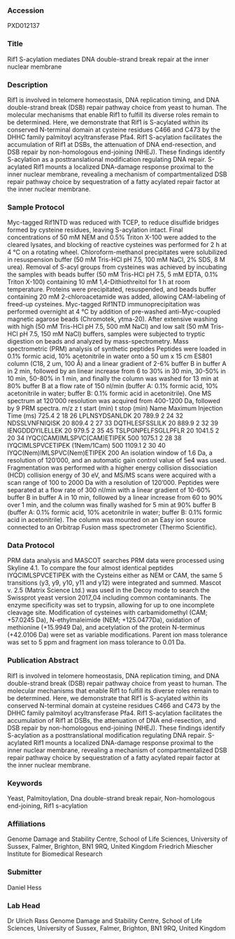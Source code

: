 ### Accession
PXD012137

### Title
Rif1 S-acylation mediates DNA double-strand break repair at the inner nuclear membrane

### Description
Rif1 is involved in telomere homeostasis, DNA replication timing, and DNA double-strand break (DSB) repair pathway choice from yeast to human. The molecular mechanisms that enable Rif1 to fulfill its diverse roles remain to be determined. Here, we demonstrate that Rif1 is S-acylated within its conserved N-terminal domain at cysteine residues C466 and C473 by the DHHC family palmitoyl acyltransferase Pfa4. Rif1 S-acylation facilitates the accumulation of Rif1 at DSBs, the attenuation of DNA end-resection, and DSB repair by non-homologous end-joining (NHEJ). These findings identify S-acylation as a posttranslational modification regulating DNA repair. S-acylated Rif1 mounts a localized DNA-damage response proximal to the inner nuclear membrane, revealing a mechanism of compartmentalized DSB repair pathway choice by sequestration of a fatty acylated repair factor at the inner nuclear membrane.

### Sample Protocol
Myc-tagged Rif1NTD was reduced with TCEP, to reduce disulfide bridges formed by cysteine residues, leaving S-acylation intact. Final concentrations of 50 mM NEM and 0.5% Triton X-100 were added to the cleared lysates, and blocking of reactive cysteines was performed for 2 h at 4 °C on a rotating wheel. Chloroform-methanol precipitates were solubilized in resuspension buffer (50 mM Tris-HCl pH 7.5, 100 mM NaCl, 2% SDS, 8 M urea). Removal of S-acyl groups from cysteines was achieved by incubating the samples with beads buffer (50 mM Tris-HCl pH 7.5, 5 mM EDTA, 0.1% Triton X-100) containing 10 mM 1,4-Dithiothreitol for 1 h at room temperature. Proteins were precipitated, resuspended, and beads buffer containing 20 mM 2-chloroacetamide was added, allowing CAM-labeling of freed-up cysteines. Myc-tagged Rif1NTD immunoprecipitation was performed overnight at 4 °C by addition of pre-washed anti-Myc-coupled magnetic agarose beads (Chromotek, ytma-20). After extensive washing with high (50 mM Tris-HCl pH 7.5, 500 mM NaCl) and low salt (50 mM Tris-HCl pH 7.5, 150 mM NaCl) buffers, samples were subjected to tryptic digestion on beads and analyzed by mass-spectrometry.   Mass spectrometric (PRM) analysis of synthetic peptides  Peptides were loaded in 0.1% formic acid, 10% acetonitrile in water onto a 50 um x 15 cm ES801 column (C18, 2 um, 100 Å) and a linear gradient of 2-6% buffer B in buffer A in 2 min, followed by an linear increase from 6 to 30% in 30 min, 30-50% in 10 min, 50-80% in 1 min, and finally the column was washed for 13 min at 80% buffer B at a flow rate of 150 nl/min (buffer A: 0.1% formic acid, 10% acetonitrile in water; buffer B: 0.1% formic acid in acetonitrile). One MS spectrum at 120’000 resolution was acquired from 400-1200 Da, followed by 9 PRM spectra. m/z z t start (min) t stop (min) Name Maximum Injection Time (ms) 725.4 2 18 26 LPLNSYDSANLDK 20 789.9 2 24 32 NDSSLVNFNIQISK 20 809.4 2 27 33 DQTHLESFSSLILK 20 889.9 2 32 39 IENGDDDYILELLEK 20 979.5 2 35 45 TSLPGNPELFSGLLPFLR 20 1041.5 2 20 34 IYQC(CAM)IMLSPVC(CAM)ETIPEK 500 1075.1 2 28 38 IYQCIMLSPVCETIPEK (1Nem/1Cam) 500 1109.1 2 30 40 IYQC(Nem)IMLSPVC(Nem)ETIPEK 200   An isolation window of 1.6 Da, a resolution of 120’000, and an automatic gain control value of 5e4 was used. Fragmentation was performed with a higher energy collision dissociation (HCD) collision energy of 30 eV, and MS/MS scans were acquired with a scan range of 100 to 2000 Da with a resolution of 120’000. Peptides were separated at a flow rate of 300 nl/min with a linear gradient of 10-60% buffer B in buffer A in 10 min, followed by a linear increase from 60 to 90% over 1 min, and the column was finally washed for 5 min at 90% buffer B (buffer A: 0.1% formic acid, 10% acetonitrile in water; buffer B: 0.1% formic acid in acetonitrile). The column was mounted on an Easy ion source connected to an Orbitrap Fusion mass spectrometer (Thermo Scientific).

### Data Protocol
PRM data analysis and MASCOT searches PRM data were processed using Skyline 4.1. To compare the four almost identical peptides IYQCIMLSPVCETIPEK with the Cysteins either as NEM or CAM, the same 5 transitions (y3, y9, y10, y11 and y12) were integrated and summed. Mascot v. 2.5 (Matrix Science Ltd.) was used in the Decoy mode to search the Swissprot yeast version 2017_04 including common contaminants. The enzyme specificity was set to trypsin, allowing for up to one incomplete cleavage site. Modification of cysteines with carbamidomethyl (CAM; +57.0245 Da), N-ethylmaleimide (NEM; +125.0477Da), oxidation of methionine (+15.9949 Da), and acetylation of the protein N-terminus (+42.0106 Da) were set as variable modifications. Parent ion mass tolerance was set to 5 ppm and fragment ion mass tolerance to 0.01 Da.

### Publication Abstract
Rif1 is involved in telomere homeostasis, DNA replication timing, and DNA double-strand break (DSB) repair pathway choice from yeast to human. The molecular mechanisms that enable Rif1 to fulfill its diverse roles remain to be determined. Here, we demonstrate that Rif1 is S-acylated within its conserved N-terminal domain at cysteine residues C466 and C473 by the DHHC family palmitoyl acyltransferase Pfa4. Rif1 S-acylation facilitates the accumulation of Rif1 at DSBs, the attenuation of DNA end-resection, and DSB repair by non-homologous end-joining (NHEJ). These findings identify S-acylation as a posttranslational modification regulating DNA repair. S-acylated Rif1 mounts a localized DNA-damage response proximal to the inner nuclear membrane, revealing a mechanism of compartmentalized DSB repair pathway choice by sequestration of a fatty acylated repair factor at the inner nuclear membrane.

### Keywords
Yeast, Palmitoylation, Dna double-strand break repair, Non-homologous end-joining, Rif1 s-acylation

### Affiliations
Genome Damage and Stability Centre, School of Life Sciences, University of Sussex, Falmer, Brighton, BN1 9RQ, United Kingdom
Friedrich Miescher Institute for Biomedical Research

### Submitter
Daniel Hess

### Lab Head
Dr Ulrich Rass
Genome Damage and Stability Centre, School of Life Sciences, University of Sussex, Falmer, Brighton, BN1 9RQ, United Kingdom


